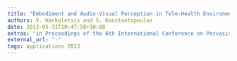 ```yaml
---
title: "Embodiment and Audio-Visual Perception in Tele-Health Environments"
authors: V. Karkaletsis and S. Konstantopoulos
date: 2013-05-31T10:47:58+10:00
extras: "in Proceedings of the 6th International Conference on Pervasive Technologies Related to Assistive Environments (PETRA 2013), Rhodes Island, Greece, 29–31 May 2013."
external_url: "-"
tags: applications 2013
---
```


